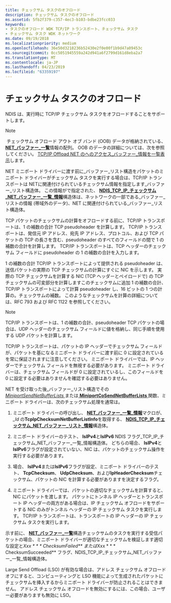 ```yaml
---
title: チェックサム タスクのオフロード
description: チェックサム タスクのオフロード
ms.assetid: 5fb2f379-c357-4ec3-b103-bdbe23fcc033
keywords:
- タスクのオフロード WDK TCP/IP トランスポート、チェックサム タスク
- チェックサム タスク WDK ネットワーク
ms.date: 09/19/2018
ms.localizationpriority: medium
ms.openlocfilehash: 36e50d3218236b52430e2f0e00f1b9d47a09453c
ms.sourcegitcommit: 0cc5051945559a242d941a6f2799d161d8eba2a7
ms.translationtype: MT
ms.contentlocale: ja-JP
ms.lasthandoff: 04/23/2019
ms.locfileid: "63359197"
---
```

# <a name="offloading-checksum-tasks"></a>チェックサム タスクのオフロード

NDIS は、実行時に TCP/IP チェックサム タスクをオフロードすることをサポートします。

> [!NOTE]
> チェックサム オフロード アウト オブ バンド (OOB) データが格納されている、 [ **NET\_バッファー\_一覧**](https://msdn.microsoft.com/library/windows/hardware/ff568388)情報の配列。 OOB のデータの詳細については、次を参照してください。 [TCP/IP Offload NET のへのアクセス\_バッファー\_情報を一覧表示](accessing-tcp-ip-offload-net-buffer-list-information.md)します。

NET ミニポート ドライバーに渡す前に\_バッファー\_リスト構造をパケットのミニポート ドライバーがチェックサム タスクを実行する場合は、TCP/IP トランスポートは NETに関連付けられているチェックサム情報を指定します\_バッファー\_リスト構造体。 この情報がで指定された、 [ **NDIS\_TCP\_IP\_チェックサム\_NET\_バッファー\_一覧\_情報**](https://msdn.microsoft.com/library/windows/hardware/ff567877)構造体は、ネットワークの一部である\_バッファー\_リストの情報 (帯域外のデータ)、NET に関連付けられている\_バッファー\_リスト構造体。

TCP パケットのチェックサムの計算をオフロードする前に、TCP/IP トランスポートは、1 の補数の合計 TCP pseudoheader を計算します。 TCP/IP トランスポートは、発信元 IP アドレス、宛先 IP アドレス、プロトコル、および TCP パケットの TCP の長さを含む、pseudoheader のすべてのフィールドの間で 1 の補数の合計を計算します。 TCP/IP トランスポートは、TCP ヘッダーのチェックサム フィールドに pseudoheader の 1 の補数の合計を入力します。

1 の補数の合計 TCP/IP トランスポートによって提供される pseudoheader は、送信パケットの実際の TCP チェックサムの計算にすぐに NIC を示します。 実際の TCP チェックサムを計算する NIC (TCP ヘッダーとペイロードで) の TCP チェックサムの可変部分を計算しますこのチェックサムに追加 1 の補数の合計、TCP/IP トランスポートによって計算 pseudoheader し、16 ビットの 1 つの計算の。チェックサムの補数。 このようなチェックサムを計算の詳細については、RFC 793 および RFC 1122 を参照してください。

> [!NOTE]
> TCP/IP トランスポートは、1 の補数の合計、pseudoheader TCP パケットの場合は、UDP ヘッダーのチェックサム フィールドに値を格納し、同じ手順を使用する UDP パケットを計算します。

TCP/IP トランスポートは、パケットの IP ヘッダーでチェックサム フィールドが、パケットを基になるミニポート ドライバーに渡す前に 0 に設定されているを常に保証されますに注意してください。 ミニポート ドライバーでは、IP ヘッダーでチェックサム フィールドを無視する必要があります。 ミニポート ドライバーは、チェックサム フィールドが 0 に設定されているし、このフィールドを 0 に設定する必要はありませんを確認する必要はありません。

NET を受け取った後\_バッファー\_リスト構造でその[ *MiniportSendNetBufferLists* ](https://msdn.microsoft.com/library/windows/hardware/ff559440)または[ **MiniportCoSendNetBufferLists** ](https://msdn.microsoft.com/library/windows/hardware/ff559365)関数、ミニポート ドライバーは、次のチェックサム処理を通常は。

1.  ミニポート ドライバーの呼び出し、 [ **NET\_バッファー\_一覧\_情報**](https://msdn.microsoft.com/library/windows/hardware/ff568401)マクロが、  *\_Id* の**TcpIpChecksumNetBufferListInfo**を取得する、 [ **NDIS\_TCP\_IP\_チェックサム\_NET\_バッファー\_リスト\_情報**](https://msdn.microsoft.com/library/windows/hardware/ff567877)構造体。

2.  ミニポート ドライバーのテスト、 **IsIPv4**と**IsIPv6** NDIS フラグ\_TCP\_IP\_チェックサム\_NET\_バッファー\_一覧\_情報構造体。 どちらの場合、 **IsIPv4**と**IsIPv6**フラグが設定されていない、NIC は、パケットのチェックサム操作を実行する必要があります。

3.  場合、 **IsIPv4**または**IsIPv6**フラグが設定、ミニポート ドライバーのテスト、 **TcpChecksum**、 **UdpChecksum**、および**IpHeaderChecksum**チェックサム、パケットの NIC を計算する必要がありますを決定するフラグ。

4.  ミニポート ドライバーでは、パケットの適切なチェックサムを計算すると、NIC にパケットを渡します。 パケットにトンネル IP ヘッダーとトランスポート IP ヘッダーの両方がある場合は、IP チェックサム オフロードをサポートする NIC のみがトンネル ヘッダーの IP チェックサム タスクを実行します。 TCP/IP トランスポートは、トランスポートの IP ヘッダーの IP チェックサム タスクを実行します。

示す前に、 [ **NET\_バッファー\_一覧**](https://msdn.microsoft.com/library/windows/hardware/ff568388)構造チェックサムのタスクを実行する受信パケットの場合、ミニポート ドライバーが適切なチェックサムを検証します適切な設定と*Xxx * * * ChecksumFailed** または*Xxx * * * ChecksumSucceeded** フラグ、NDIS\_TCP\_IP\_チェックサム\_NET\_バッファー\_一覧\_情報構造体。

Large Send Offload (LSO) が有効な場合は、アドレス チェックサム オフロード オフにすると、コンピューティングと LSO 機能によって生成されたパケットにチェックサムを挿入するからミニポート ドライバーが防止されることはできません。 アドレス チェックサム オフロードを無効にするには、この場合、ユーザー必要がありますも無効に LSO。

 

 





